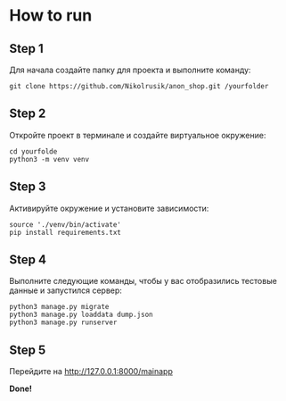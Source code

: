 # How to run

## Step 1

Для начала создайте папку для проекта и выполните команду:

```
git clone https://github.com/Nikolrusik/anon_shop.git /yourfolder
```

## Step 2

Откройте проект в терминале и создайте виртуальное окружение:

```
cd yourfolde
python3 -m venv venv
```

## Step 3

Активируйте окружение и установите зависимости:

```
source './venv/bin/activate'
pip install requirements.txt
```

## Step 4

Выполните следующие команды, чтобы у вас отобразились тестовые данные и запустился сервер:

```
python3 manage.py migrate
python3 manage.py loaddata dump.json
python3 manage.py runserver
```

## Step 5

Перейдите на http://127.0.0.1:8000/mainapp

**Done!**
